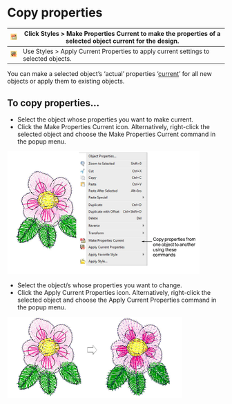 # Copy properties

| ![MakePropertiesCurrent.png](assets/MakePropertiesCurrent.png)   | Click Styles > Make Properties Current to make the properties of a selected object current for the design. |
| ---------------------------------------------------------------- | ---------------------------------------------------------------------------------------------------------- |
| ![ApplyCurrentProperties.png](assets/ApplyCurrentProperties.png) | Use Styles > Apply Current Properties to apply current settings to selected objects.                       |

You can make a selected object’s ‘actual’ properties ‘[current](../../glossary/glossary)’ for all new objects or apply them to existing objects.

## To copy properties...

- Select the object whose properties you want to make current.
- Click the Make Properties Current icon. Alternatively, right-click the selected object and choose the Make Properties Current command in the popup menu.

![StylesCurrent2.png](assets/StylesCurrent2.png)

- Select the object/s whose properties you want to change.
- Click the Apply Current Properties icon. Alternatively, right-click the selected object and choose the Apply Current Properties command in the popup menu.

![properties00017.png](assets/properties00017.png)
